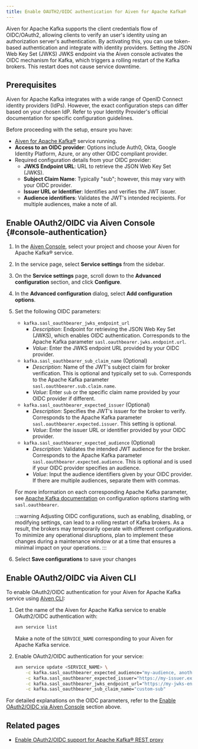 ```yaml
---
title: Enable OAUTH2/OIDC authentication for Aiven for Apache Kafka®
---
```


Aiven for Apache Kafka supports the client credentials flow of OIDC/OAuth2, allowing clients to verify an user's identity using an authorization server's authentication.
By activating this, you can use
token-based authentication and integrate with identity providers.
Setting the JSON Web Key Set (JWKS) JWKS endpoint via the Aiven console
activates the OIDC mechanism for Kafka, which triggers a rolling restart
of the Kafka brokers. This restart does not cause service downtime.

## Prerequisites

Aiven for Apache Kafka integrates with a wide range of OpenID Connect
identity providers (IdPs). However, the exact configuration steps can
differ based on your chosen IdP. Refer to your Identity Provider's
official documentation for specific configuration guidelines.

Before proceeding with the setup, ensure you have:

-   [Aiven for Apache Kafka®](/docs/products/kafka/get-started) service running.
-   **Access to an OIDC provider**: Options include Auth0, Okta, Google
    Identity Platform, Azure, or any other OIDC compliant provider.
-   Required configuration details from your OIDC provider:
    -   **JWKS Endpoint URL**: URL to retrieve the JSON Web Key Set
        (JWKS).
    -   **Subject Claim Name**: Typically \"sub\"; however, this may
        vary with your OIDC provider.
    -   **Issuer URL or Identifier**: Identifies and verifies the JWT
        issuer.
    -   **Audience identifiers**: Validates the JWT's intended
        recipients. For multiple audiences, make a note of all.

## Enable OAuth2/OIDC via Aiven Console {#console-authentication}

1.  In the [Aiven Console](https://console.aiven.io/), select your
    project and choose your Aiven for Apache Kafka® service.

1.  In the service page, select **Service settings** from the sidebar.

1.  On the **Service settings** page, scroll down to the **Advanced
    configuration** section, and click **Configure**.

1.  In the **Advanced configuration** dialog, select **Add configuration
    options**.

1.  Set the following OIDC parameters:

    -   `kafka.sasl_oauthbearer_jwks_endpoint_url`
        -   *Description*: Endpoint for retrieving the JSON Web Key Set
            (JWKS), which enables OIDC authentication. Corresponds to
            the Apache Kafka parameter
            `sasl.oauthbearer.jwks.endpoint.url`.
        -   *Value*: Enter the JWKS endpoint URL provided by your OIDC
            provider.
    -   `kafka.sasl_oauthbearer_sub_claim_name` (Optional)
        -   *Description*: Name of the JWT's subject claim for broker
            verification. This is optional and typically set to `sub`.
            Corresponds to the Apache Kafka parameter
            `sasl.oauthbearer.sub.claim.name`.
        -   *Value*: Enter `sub` or the specific claim name provided
            by your OIDC provider if different.
    -   `kafka.sasl_oauthbearer_expected_issuer` (Optional)
        -   *Description*: Specifies the JWT's issuer for the broker to
            verify. Corresponds to the Apache Kafka parameter
            `sasl.oauthbearer.expected.issuer`. This setting is
            optional.
        -   *Value*: Enter the issuer URL or identifier provided by your
            OIDC provider.
    -   `kafka.sasl_oauthbearer_expected_audience` (Optional)
        -   *Description*: Validates the intended JWT audience for the
            broker. Corresponds to the Apache Kafka parameter
            `sasl.oauthbearer.expected.audience`. This is optional and
            is used if your OIDC provider specifies an audience.
        -   *Value*: Input the audience identifiers given by your OIDC
            provider. If there are multiple audiences, separate them
            with commas.

    For more information on each corresponding Apache Kafka parameter,
    see [Apache Kafka
    documentation](https://kafka.apache.org/documentation/) on
    configuration options starting with `sasl.oauthbearer`.

    :::warning
    Adjusting OIDC configurations, such as enabling, disabling, or
    modifying settings, can lead to a rolling restart of Kafka brokers.
    As a result, the brokers may temporarily operate with different
    configurations. To minimize any operational disruptions, plan to
    implement these changes during a maintenance window or at a time
    that ensures a minimal impact on your operations.
    :::

1.  Select **Save configurations** to save your changes

## Enable OAuth2/OIDC via Aiven CLI

To enable OAuth2/OIDC authentication for your Aiven for Apache Kafka
service using [Aiven CLI](/docs/tools/cli):

1.  Get the name of the Aiven for Apache Kafka service to
    enable OAuth2/OIDC authentication with:

    ```bash
    avn service list
    ```

    Make a note of the `SERVICE_NAME` corresponding to your Aiven for
    Apache Kafka service.

1.  Enable OAuth2/OIDC authentication for your service:

    ```bash
    avn service update <SERVICE_NAME> \
        -c kafka.sasl_oauthbearer_expected_audience="my-audience, another-audience" \
        -c kafka.sasl_oauthbearer_expected_issuer="https://my-issuer.example.com" \
        -c kafka.sasl_oauthbearer_jwks_endpoint_url="https://my-jwks-endpoint.example.com/jwks" \
        -c kafka.sasl_oauthbearer_sub_claim_name="custom-sub"
    ```

For detailed explanations on the OIDC parameters, refer to the
[Enable OAuth2/OIDC via Aiven Console](#console-authentication) section above.

## Related pages

- [Enable OAuth2/OIDC support for Apache Kafka® REST proxy](/docs/products/kafka/karapace/howto/enable-oauth-oidc-kafka-rest-proxy)
